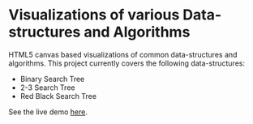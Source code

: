 Visualizations of various Data-structures and Algorithms
========================================================

HTML5 canvas based visualizations of common data-structures and algorithms. This project currently covers the following data-structures:
* Binary Search Tree
* 2-3 Search Tree
* Red Black Search Tree

See the live demo [here](http://vivekthakyal.github.io/ds-algo-visualizations/ "Live Demo").
